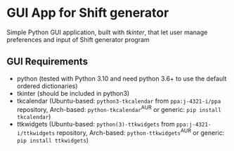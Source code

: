  # GUI App for Shift generator

Simple Python GUI application, built with *tkinter*, that let user manage preferences and input of Shift generator program

## GUI Requirements
- python (tested with Python 3.10 and need python 3.6+ to use the default ordered dictionaries)
- tkinter (should be included in python3)
- tkcalendar (Ubuntu-based: ```python3-tkcalendar``` from ```ppa:j-4321-i/ppa``` repository, Arch-based: ```python-tkcalendar```<sup>AUR</sup> or generic: ```pip install tkcalendar```)
- ttkwidgets (Ubuntu-based: ```python(3)-ttkwidgets``` from ```ppa:j-4321-i/ttkwidgets``` repository, Arch-based: ```python-ttkwidgets```<sup>AUR</sup> or generic: ```pip install ttkwidgets```)
<!-- - idlelib (idle) (Ubuntu-based: ```idle3```, Arch-based: ```idle-python3.7-assets```<sup>AUR</sup>, in Windows Python3.7+ has to be installed with standard installer and IDLE option selected!) -->
